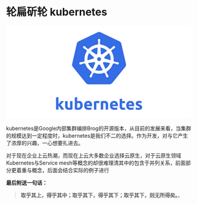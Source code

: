 # 轮扁斫轮 kubernetes

![](.gitbook/assets/kubernetes.jpg)

kubernetes是Google内部集群编排Brog的开源版本，从目前的发展来看，当集群的规模达到一定程度时，kubernetes是我们不二的选择。作为开发，对与它产生了浓厚的兴趣，一心想要扎进去。

对于现在企业上云热潮，而现在上云大多数企业选择云原生，对于云原生领域Kubernetes与Service mesh等概念的却很难理清其中的包含于并列关系，前面部分更着重与概念，后面会结合实际的例子进行

**最后附送一句话：**

> **取乎其上，得乎其中；取乎其下，得乎其下；取乎其下，则无所得矣。**。

